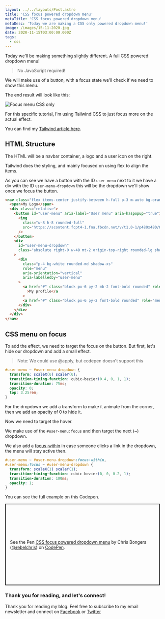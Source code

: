 ```yaml
---
layout: ../../layouts/Post.astro
title: 'CSS focus powered dropdown menu'
metaTitle: 'CSS focus powered dropdown menu'
metaDesc: 'Today we are making a CSS only powered dropdown menu!'
image: /images/15-11-2020.jpg
date: 2020-11-15T03:00:00.000Z
tags:
  - css
---
```


Today we'll be making something slightly different. A full CSS powered dropdown menu!

> No JavaScript required!

We will make use of a button, with a focus state we'll check if we need to show this menu.

The end result will look like this:

![Focus menu CSS only](https://cdn.hashnode.com/res/hashnode/image/upload/v1605074910075/Vog8JZ4kl.gif)

For this specific tutorial, I'm using Tailwind CSS to just focus more on the actual effect.

You can find my [Tailwind article here](https://daily-dev-tips.com/posts/my-first-experiences-with-tailwind-css/).

## HTML Structure

The HTML will be a navbar container, a logo and a user icon on the right.

Tailwind does the styling, and mainly focused on using flex to align the items.

As you can see we have a button with the ID `user-menu` next to it we have a div with the ID `user-menu-dropdown` this will be the dropdown we'll show once we focus the button.

```html
<nav class="flex items-center justify-between h-full p-3 m-auto bg-orange-200">
  <span>My Logo</span>
  <div class="relative">
    <button id="user-menu" aria-label="User menu" aria-haspopup="true">
      <img
        class="w-8 h-8 rounded-full"
        src="https://scontent.fcpt4-1.fna.fbcdn.net/v/t1.0-1/p480x480/82455849_2533242576932502_5629407411459588096_o.jpg?_nc_cat=100&ccb=2&_nc_sid=7206a8&_nc_ohc=rGM_UBdnnA8AX_pGIdM&_nc_ht=scontent.fcpt4-1.fna&tp=6&oh=7de8686cebfc29e104c118fc3f78c7e5&oe=5FD1C3FE"
      />
    </button>
    <div
      id="user-menu-dropdown"
      class="absolute right-0 w-48 mt-2 origin-top-right rounded-lg shadow-lg top-10 menu-hidden"
    >
      <div
        class="p-4 bg-white rounded-md shadow-xs"
        role="menu"
        aria-orientation="vertical"
        aria-labelledby="user-menu"
      >
        <a href="#" class="block px-6 py-2 mb-2 font-bold rounded" role="menuitem"
          >My profile</a
        >
        <a href="#" class="block px-6 py-2 font-bold rounded" role="menuitem">Logout</a>
      </div>
    </div>
  </div>
</nav>
```

## CSS menu on focus

To add the effect, we need to target the focus on the button.
But first, let's hide our dropdown and add a small effect.

> Note: We could use @apply, but codepen doesn't support this

```css
#user-menu ~ #user-menu-dropdown {
  transform: scaleX(0) scaleY(0);
  transition-timing-function: cubic-bezier(0.4, 0, 1, 1);
  transition-duration: 75ms;
  opacity: 0;
  top: 3.25rem;
}
```

For the dropdown we add a transform to make it animate from the corner, then we add an opacity of 0 to hide it.

Now we need to target the hover.

We make use of the `#user-menu:focus` and then target the next (~) dropdown.

We also add a [focus-within](https://daily-dev-tips.com/posts/why-css-focus-within-is-amazing/) in case someone clicks a link in the dropdown, the menu will stay active then.

```css
#user-menu ~ #user-menu-dropdown:focus-within,
#user-menu:focus ~ #user-menu-dropdown {
  transform: scaleX(1) scaleY(1);
  transition-timing-function: cubic-bezier(0, 0, 0.2, 1);
  transition-duration: 100ms;
  opacity: 1;
}
```

You can see the full example on this Codepen.

<p class="codepen" data-height="265" data-theme-id="dark" data-default-tab="result" data-user="rebelchris" data-slug-hash="gOMQzMg" style="height: 265px; box-sizing: border-box; display: flex; align-items: center; justify-content: center; border: 2px solid; margin: 1em 0; padding: 1em;" data-pen-title="CSS focus powered dropdown menu">
  <span>See the Pen <a href="https://codepen.io/rebelchris/pen/gOMQzMg">
  CSS focus powered dropdown menu</a> by Chris Bongers (<a href="https://codepen.io/rebelchris">@rebelchris</a>)
  on <a href="https://codepen.io">CodePen</a>.</span>
</p>
<script async src="https://static.codepen.io/assets/embed/ei.js"></script>

### Thank you for reading, and let's connect!

Thank you for reading my blog. Feel free to subscribe to my email newsletter and connect on [Facebook](https://www.facebook.com/DailyDevTipsBlog) or [Twitter](https://twitter.com/DailyDevTips1)
